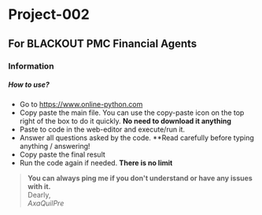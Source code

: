 # Project-002
## For BLACKOUT PMC Financial Agents
### **Information**
##### **How to use?**
- Go to https://www.online-python.com
- Copy paste the main file. You can use the copy-paste icon on the top right of the box to do it quickly. **No need to download it anything**
- Paste to code in the web-editor and execute/run it.
- Answer all questions asked by the code. **Read carefully before typing anything / answering!
- Copy paste the final result
- Run the code again if needed. **There is no limit**

> **You can always ping me if you don't understand or have any issues with it.** 
<br /> Dearly,<br />
 *AxaQuilPre* 
